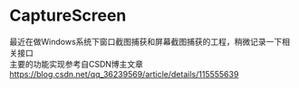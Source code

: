 # CaptureScreen
最近在做Windows系统下窗口截图捕获和屏幕截图捕获的工程，稍微记录一下相关接口  
主要的功能实现参考自CSDN博主文章 https://blog.csdn.net/qq_36239569/article/details/115555639
